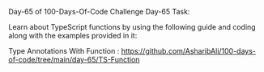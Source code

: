Day-65 of 100-Days-Of-Code Challenge
Day-65 Task:

Learn about TypeScript functions by using the following guide and coding along with the examples provided in it:

Type Annotations With Function :  https://github.com/AsharibAli/100-days-of-code/tree/main/day-65/TS-Function